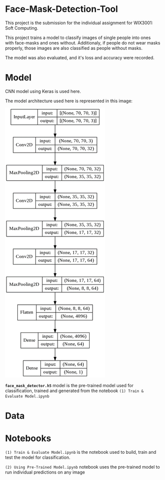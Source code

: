 # Face-Mask-Detection-Tool
This project is the submission for the individual assignment for WIX3001: Soft Computing.

This project trains a model to classify images of single people into ones with face-masks and ones without. Additionaly, if people do not wear masks properly, those images are also classified as people without masks.

The model was also evaluated, and it's loss and accuracy were recorded.  



# Model

CNN model using Keras is used here.  

The model architecture used here is represented in this image:  

![CNN Model Architecture](/repo_images/model_architecture.png)  

**`face_mask_detector.h5`** model is the pre-trained model used for classification, trained and generated from the notebook `(1) Train & Evaluate Model.ipynb`



# Data



# Notebooks

```(1) Train & Evaluate Model.ipynb``` is the notebook used to build, train and test the model for classification.  

```(2) Using Pre-Trained Model.ipynb``` notebook uses the pre-trained model to run individual predictions on any image
